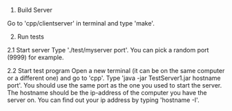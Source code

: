 1. Build Server

Go to 'cpp/clientserver' in terminal and type 'make'.

2. Run tests

2.1 Start server
Type './test/myserver port'.
You can pick a random port (9999) for example.

2.2 Start test program
Open a new terminal (it can be on the same computer or a different one) and go to 'cpp'.
Type 'java -jar TestServer1.jar hostname port'.
You should use the same port as the one you used to start the server.
The hostname should be the ip-address of the computer you have the server on.
You can find out your ip address by typing 'hostname -I'.

